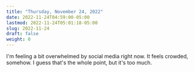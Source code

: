 ```yaml
---
title: "Thursday, November 24, 2022"
date: 2022-11-24T04:59:00-05:00
lastmod: 2022-11-24T05:01:18-05:00
slug: 2022-11-24
draft: false
weight: 0
---
```


I'm feeling a bit overwhelmed by social media right now. It feels crowded, somehow. I guess that's the whole point, but it's too much.


[//]: # "Exported with love from a post written in Org mode"
[//]: # "- https://github.com/kaushalmodi/ox-hugo"